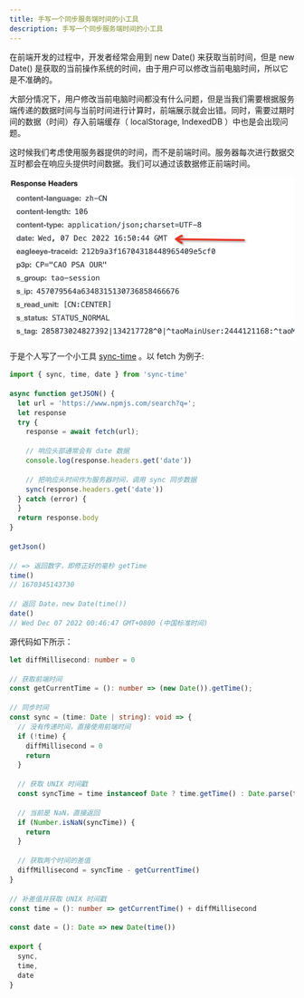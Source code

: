 ```yaml
---
title: 手写一个同步服务端时间的小工具
description: 手写一个同步服务端时间的小工具
---
```


在前端开发的过程中，开发者经常会用到 new Date() 来获取当前时间，但是 new Date() 是获取的当前操作系统的时间，由于用户可以修改当前电脑时间，所以它是不准确的。

大部分情况下，用户修改当前电脑时间都没有什么问题，但是当我们需要根据服务端传递的数据时间与当前时间进行计算时，前端展示就会出错。同时，需要过期时间的数据（时间）存入前端缓存（ localStorage, IndexedDB ）中也是会出现问题。

这时候我们考虑使用服务器提供的时间，而不是前端时间。服务器每次进行数据交互时都会在响应头提供时间数据。我们可以通过该数据修正前端时间。

![sync-time](https://raw.githubusercontent.com/wsafight/personBlog/master/handwriting-tools/sync-time.png)

于是个人写了一个小工具 [sync-time](https://github.com/wsafight/sync-time) 。以 fetch 为例子:

```ts
import { sync, time, date } from 'sync-time'

async function getJSON() {
  let url = 'https://www.npmjs.com/search?q=';
  let response
  try {
    response = await fetch(url);

    // 响应头部通常会有 date 数据
    console.log(response.headers.get('date'))

    // 把响应头时间作为服务器时间，调用 sync 同步数据
    sync(response.headers.get('date'))
  } catch (error) {
  }
  return response.body
}

getJson()

// => 返回数字，即修正好的毫秒 getTime
time()
// 1670345143730

// 返回 Date，new Date(time())
date()
// Wed Dec 07 2022 00:46:47 GMT+0800 (中国标准时间)
```

源代码如下所示：

```ts
let diffMillisecond: number = 0

// 获取前端时间
const getCurrentTime = (): number => (new Date()).getTime();

// 同步时间
const sync = (time: Date | string): void => {
  // 没有传递时间，直接使用前端时间
  if (!time) {
    diffMillisecond = 0
    return
  }

  // 获取 UNIX 时间戳
  const syncTime = time instanceof Date ? time.getTime() : Date.parse(time)
  
  // 当前是 NaN，直接返回
  if (Number.isNaN(syncTime)) {
    return
  }

  // 获取两个时间的差值
  diffMillisecond = syncTime - getCurrentTime()
}

// 补差值并获取 UNIX 时间戳
const time = (): number => getCurrentTime() + diffMillisecond

const date = (): Date => new Date(time())

export {
  sync,
  time,
  date
}
```